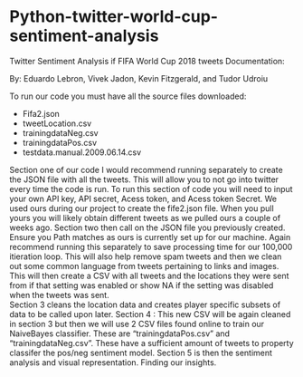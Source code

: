 # Python-twitter-world-cup-sentiment-analysis
Twitter Sentiment Analysis if FIFA World Cup 2018 tweets
Documentation:

By: Eduardo Lebron, Vivek Jadon, Kevin Fitzgerald,  and Tudor Udroiu

To run our code you must have all the source files downloaded:

-	 Fifa2.json
-	tweetLocation.csv
-	trainingdataNeg.csv
-	trainingdataPos.csv
-	testdata.manual.2009.06.14.csv

Section one of our code I would recommend running separately to create the JSON file with all the tweets. This will allow you to not go into twitter every time the code is run.  To run this section of code you will need to input your own API key, API secret, Acess token, and Acess token Secret. We used ours during our project to create the fife2.json file. When you pull yours you will likely obtain different tweets as we pulled ours a couple of weeks ago. 
Section two then call on the JSON file you previously created. Ensure you Path matches as ours is currently set up for our machine. Again recommend running this separately to save processing time for our 100,000 itieration loop. This will also help remove spam tweets and then we clean out some common language from tweets pertaining to links and images. 
This will then create a CSV with all tweets and the locations they were sent from if that setting was enabled or show NA if the setting was disabled when the tweets was sent.  
Section 3 cleans the location data and creates player specific subsets of data to be called upon later. 
Section 4 : This new CSV will be again cleaned in section 3 but then we will use 2 CSV files found online to train our NaiveBayes classifier. These are “trainingdataPos.csv” and “trainingdataNeg.csv”. These have a sufficient amount of tweets to property classifer the pos/neg sentiment model. 
Section 5 is then the sentiment analysis and visual representation. Finding our insights. 


